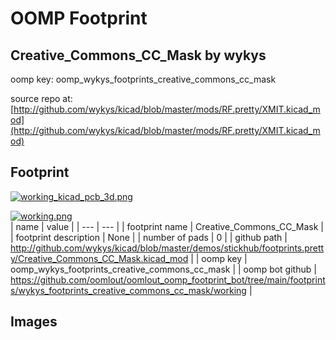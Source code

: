 # OOMP Footprint  
## Creative_Commons_CC_Mask  by wykys  
  
oomp key: oomp_wykys_footprints_creative_commons_cc_mask  
  
source repo at: [http://github.com/wykys/kicad/blob/master/mods/RF.pretty/XMIT.kicad_mod](http://github.com/wykys/kicad/blob/master/mods/RF.pretty/XMIT.kicad_mod)  
## Footprint  
  
[![working_kicad_pcb_3d.png](working_kicad_pcb_3d_600.png)](working_kicad_pcb_3d.png)  
  
[![working.png](working_600.png)](working.png)  
| name | value | 
| --- | --- | 
| footprint name | Creative_Commons_CC_Mask | 
| footprint description | None | 
| number of pads | 0 | 
| github path | http://github.com/wykys/kicad/blob/master/demos/stickhub/footprints.pretty/Creative_Commons_CC_Mask.kicad_mod | 
| oomp key | oomp_wykys_footprints_creative_commons_cc_mask | 
| oomp bot github | https://github.com/oomlout/oomlout_oomp_footprint_bot/tree/main/footprints/wykys_footprints_creative_commons_cc_mask/working | 
## Images  

